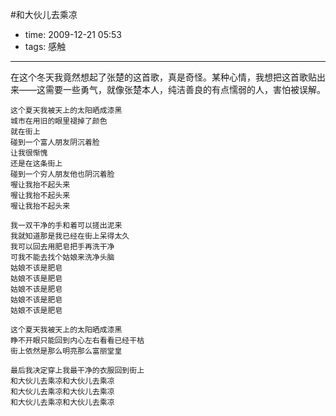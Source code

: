 #和大伙儿去乘凉

- time: 2009-12-21 05:53
- tags: 感触

---


在这个冬天我竟然想起了张楚的这首歌，真是奇怪。某种心情，我想把这首歌贴出来——这需要一些勇气，就像张楚本人，纯洁善良的有点懦弱的人，害怕被误解。

 

	这个夏天我被天上的太阳晒成漆黑 
	城市在用旧的眼里褪掉了颜色 
	就在街上 
	碰到一个富人朋友阴沉着脸 
	让我很惭愧 
	还是在这条街上 
	碰到一个穷人朋友他也阴沉着脸 
	喔让我抬不起头来 
	喔让我抬不起头来 
	喔让我抬不起头来 

	我一双干净的手和着可以搓出泥来 
	我就知道那是我已经在街上呆得太久
	我可以回去用肥皂把手再洗干净 
	可我不能去找个姑娘来洗净头脑 
	姑娘不该是肥皂 
	姑娘不该是肥皂 
	姑娘不该是肥皂 
	姑娘不该是肥皂 
	姑娘不该是肥皂 

	这个夏天我被天上的太阳晒成漆黑 
	睁不开眼只能回到内心左右看看已经干枯 
	街上依然是那么明亮那么富丽堂皇 

	最后我决定穿上我最干净的衣服回到街上 
	和大伙儿去乘凉和大伙儿去乘凉 
	和大伙儿去乘凉和大伙儿去乘凉 
	和大伙儿去乘凉和大伙儿去乘凉
